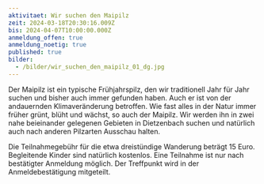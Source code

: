 ```yaml
---
aktivitaet: Wir suchen den Maipilz
zeit: 2024-03-18T20:30:16.009Z
bis: 2024-04-07T10:00:00.000Z
anmeldung_offen: true
anmeldung_noetig: true
published: true
bilder:
  - /bilder/wir_suchen_den_maipilz_01_dg.jpg
---
```

Der Maipilz ist ein typische Frühjahrspilz, den wir traditionell Jahr für Jahr suchen und bisher auch immer gefunden haben. Auch er ist von der andauernden Klimaveränderung betroffen. Wie fast alles in der Natur immer früher grünt, blüht und wächst, so auch der Maipilz. Wir werden ihn in zwei nahe beieinander gelegenen Gebieten in Dietzenbach suchen und natürlich auch nach anderen Pilzarten Ausschau halten.

Die Teilnahmegebühr für die etwa dreistündige Wanderung beträgt 15 Euro. Begleitende Kinder sind natürlich kostenlos. Eine Teilnahme ist nur nach bestätigter Anmeldung möglich. Der Treffpunkt wird in der Anmeldebestätigung mitgeteilt.
